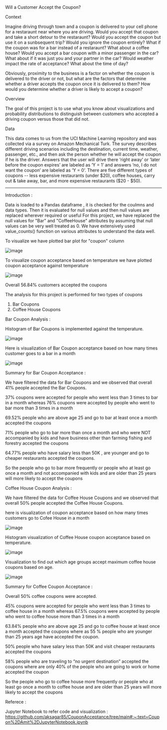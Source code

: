 Will a Customer Accept the Coupon?

Context

Imagine driving through town and a coupon is delivered to your cell phone for a restaraunt near where you are driving. Would you accept that coupon and take a short detour to the restaraunt? Would you accept the coupon but use it on a sunbsequent trip? Would you ignore the coupon entirely? What if the coupon was for a bar instead of a restaraunt? What about a coffee house? Would you accept a bar coupon with a minor passenger in the car? What about if it was just you and your partner in the car? Would weather impact the rate of acceptance? What about the time of day?

Obviously, proximity to the business is a factor on whether the coupon is delivered to the driver or not, but what are the factors that determine whether a driver accepts the coupon once it is delivered to them? How would you determine whether a driver is likely to accept a coupon?

Overview

The goal of this project is to use what you know about visualizations and probability distributions to distinguish between customers who accepted a driving coupon versus those that did not.

Data

This data comes to us from the UCI Machine Learning repository and was collected via a survey on Amazon Mechanical Turk. The survey describes different driving scenarios including the destination, current time, weather, passenger, etc., and then ask the person whether he will accept the coupon if he is the driver. Answers that the user will drive there ‘right away’ or ‘later before the coupon expires’ are labeled as ‘Y = 1’ and answers ‘no, I do not want the coupon’ are labeled as ‘Y = 0’. There are five different types of coupons -- less expensive restaurants (under $20), coffee houses, carry out & take away, bar, and more expensive restaurants ($20 - $50).

--------------------------------------------------------------------------------------------------------------------

Introduction :

Data is loaded to a Pandas dataframe , it is checked for the coulmns and data types. Then it is evaluated for null values and then null values are replaced wherever required or useful
For this project, we have replaced the null values for "Bar" and "CoffeeHouse" attributes by assuming that null values can be very well treated as 0. We have extensively used value_counts()
function on various attributes to understand the data well.

To visualize we have plotted bar plot for "coupon" column

![image](https://github.com/aksagar85/CouponAcceptance/assets/31389612/9a30b706-8821-4c6a-ae20-882bb5050bd1)

To visualize coupon acceptance based on temperature we have plotted coupon acceptance against temperature 

![image](https://github.com/aksagar85/CouponAcceptance/assets/31389612/22008171-59b7-43e2-b253-ccad6bf962d5)

Overall 56.84% customers accepted the coupons

The analysis for this project is performed for two types of coupons 
 1. Bar Coupons
 2. Coffee House Coupons



Bar Coupon Analysis : 


Histogram of Bar Coupons is implemented against the temperature. 

![image](https://github.com/aksagar85/CouponAcceptance/assets/31389612/a33edbbe-81f7-462e-9ae6-8df4754314af)

Here is visualization of Bar Coupon acceptance based on how many times customer goes to a bar in a month

![image](https://github.com/aksagar85/CouponAcceptance/assets/31389612/bc4034b7-7c89-42b9-9b68-756bf7898812)


Summary for Bar Coupon Acceptance : 

We have filtered the data for Bar Coupons and we observed that overall 41% people accepted the Bar Coupons.

37% coupons were accepted for people who went less than 3 times to bar in a month whereas 76% coupons were accepted by people who went to bar more than 3 times in a month

69.52% people who are above age 25 and go to bar at least once a month accepted the coupons

71% people who go to bar more than once a month and who were NOT accompanied by kids and have business other than farming fishing and forestry accepted the coupons 

64.77% people who have salary less than 50K , are younger and go to cheaper restaurants accepted the coupons. 

So the people who go to bar more frequently or people who at least go once a month and not accompanied with kids and are older than 25 years will more likely to accept the coupons 



Coffee House Coupon Analysis : 


We have filtered the data for Coffee House Coupons and we observed that overall 50% people accepted the Coffee House Coupons.

here is visualization of coupon acceptance based on how many times customers go to Cofee House in a month

![image](https://github.com/aksagar85/CouponAcceptance/assets/31389612/52e5e35f-20a6-4171-9c17-fd98a5815b79)

Histogram visualization of Coffee House coupon acceptance based on temperature.

![image](https://github.com/aksagar85/CouponAcceptance/assets/31389612/003c8c83-8c5b-40ab-8d34-09a016402048)


Visualization to find out which age groups accept maximum coffee house coupons based on age.

![image](https://github.com/aksagar85/CouponAcceptance/assets/31389612/773023bf-6e21-41fb-82e0-f419766f502a)


Summary for Coffee Coupon Acceptance : 

Overall 50% coffee coupons were accepted.

45% coupons were accepted for people who went less than 3 times to coffee house in a month whereas 67.5% coupons were accepted by people who went to coffee house more than 3 times in a month

63.84% people who are above age 25 and go to coffee house at least once a month accepted the coupons where as 55 % people who are younger than 25 years age have accepted the coupon.


50% people who have salary less than 50K and visit cheaper restaurants accepted the coupons 

58% people who are traveling to “no urgent destination” accepted the coupons where are only 40% of the people who are going to work or home accepted the coupon

So the people who go to coffee house more frequently or people who at least go once a month to coffee house and are older than 25 years will more likely to accept the coupons 


Referece : 

Jupyter Notebook to refer code and visualization : https://github.com/aksagar85/CouponAcceptance/tree/main#:~:text=Coupon%2DAmit%2DJupyterNotebook.ipynb





